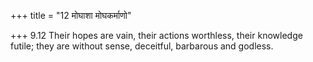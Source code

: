 +++
title = "12 मोघाशा मोघकर्माणो"

+++
9.12 Their hopes are vain, their actions worthless, their knowledge
futile; they are without sense, deceitful, barbarous and godless.
